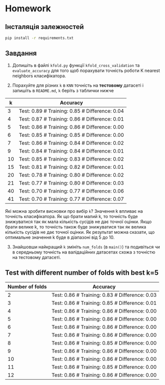 # Homework


## Інсталяція залежностей

```bash
pip install -r requirements.txt
```


## Завдання

1. Допишіть в файлі `kfold.py` функції `kfold_cross_validation` та `evaluate_accuracy` для того щоб порахувати точність роботи K nearest neighbors класифікатора.

2. Порахуйте для різних `k` в `KNN` точність на **тестовому** датасеті і запишіть в `README.md`, `k` беріть з таблички нижче

 k | Accuracy
---|----------
3 | Test: 0.89 # Training: 0.85 # Difference: 0.04
4 | Test: 0.87 # Training: 0.86 # Difference: 0.01
5 | Test: 0.86 # Training: 0.86 # Difference: 0.00
6 | Test: 0.85 # Training: 0.85 # Difference: 0.00
7 | Test: 0.86 # Training: 0.84 # Difference: 0.02
9 | Test: 0.84 # Training: 0.84 # Difference: 0.01
10 | Test: 0.85 # Training: 0.83 # Difference: 0.02
15 | Test: 0.81 # Training: 0.82 # Difference: 0.01
20 | Test: 0.78 # Training: 0.80 # Difference: 0.02
21 | Test: 0.77 # Training: 0.80 # Difference: 0.03
40 | Test: 0.70 # Training: 0.77 # Difference: 0.06
41 | Test: 0.70 # Training: 0.77 # Difference: 0.07

Які можна зробити висновки про вибір `k`?
Значення k впливає на точність класифікатора. Як що брати малий k, то точність буде знижуватися так як мала кількість сусідів не дає точної оцінки. 
Якщо брати велике k, то точність також буде знижуватися так як велика кількість сусідів не дає точної оцінки.
Як результат можна сказати, що оптимальне значення k буде в діапазоні від 5 до 10.

3. Знайшовши найкращий `k` змініть `num_folds` (в `main()`) та подивіться чи в середньому точність на валідаційних датасетах схожа з точністю на тестовому датасеті.






## Test with different number of folds with best k=5

Number of folds | Accuracy 
--------------- | --------
2 | Test: 0.86 # Training: 0.83 # Difference: 0.03
3 | Test: 0.86 # Training: 0.85 # Difference: 0.01
4 | Test: 0.86 # Training: 0.86 # Difference: 0.00
5 | Test: 0.86 # Training: 0.86 # Difference: 0.00
6 | Test: 0.86 # Training: 0.86 # Difference: 0.00
7 | Test: 0.86 # Training: 0.86 # Difference: 0.00
8 | Test: 0.86 # Training: 0.85 # Difference: 0.00
9 | Test: 0.86 # Training: 0.86 # Difference: 0.00
10 | Test: 0.86 # Training: 0.86 # Difference: 0.00
11 | Test: 0.86 # Training: 0.85 # Difference: 0.00
12 | Test: 0.86 # Training: 0.86 # Difference: 0.00
